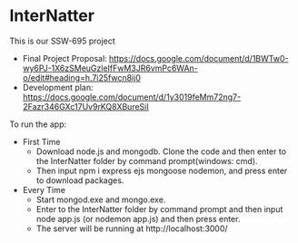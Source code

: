 # InterNatter
This is our SSW-695 project
+ Final Project Proposal: https://docs.google.com/document/d/1BWTw0-wy6PJ-1X6zSMeuGzleIfFwM3JR6vmPc6WAn-o/edit#heading=h.7i25fwcn8ij0
+ Development plan: https://docs.google.com/document/d/1y3019feMm72ng7-2Fazr346GXc17Uv9rKQ8XBureSiI

To run the app:
+ First Time
  - Download node.js and mongodb. Clone the code and then enter to the InterNatter folder by command prompt(windows: cmd).
  - Then input npm i express ejs mongoose nodemon, and press enter to download packages.
+ Every Time
  - Start mongod.exe and mongo.exe.
  - Enter to the InterNatter folder by command prompt and then input node app.js (or nodemon app.js) and then press enter.
  - The server will be running at http://localhost:3000/
